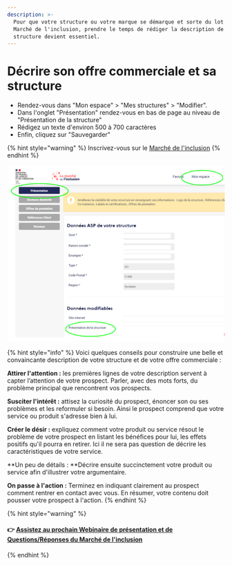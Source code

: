 ```yaml
---
description: >-
  Pour que votre structure ou votre marque se démarque et sorte du lot sur le
  Marché de l'inclusion, prendre le temps de rédiger la description de votre
  structure devient essentiel.
---
```


# Décrire son offre commerciale et sa structure

* Rendez-vous dans "Mon espace" > "Mes structures" > "Modifier".
* Dans l'onglet "Présentation" rendez-vous en bas de page au niveau de "Présentation de la structure"&#x20;
* Rédigez un texte d'environ 500 à 700 caractères
* Enfin, cliquez sur "Sauvegarder"

{% hint style="warning" %}
Inscrivez-vous sur le [Marché de l'inclusion](https://lemarche.inclusion.beta.gouv.fr/fr/inscription)
{% endhint %}

![](<../../.gitbook/assets/image (123).png>)

{% hint style="info" %}
Voici quelques conseils pour construire une belle et convaincante description de votre structure et de votre offre commerciale :

**Attirer l'attention :** les premières lignes de votre description servent à capter l’attention de votre prospect. Parler, avec des mots forts, du problème principal que rencontrent vos prospects.&#x20;

**Susciter l'intérêt :** attisez la curiosité du prospect, énoncer son ou ses problèmes et les reformuler si besoin. Ainsi le prospect comprend que votre service ou produit s'adresse bien à lui.

**Créer le désir :** expliquez comment votre produit ou service résout le problème de votre prospect en listant les bénéfices pour lui, les effets positifs qu'il pourra en retirer. Ici il ne sera pas question de décrire les caractéristiques de votre service.&#x20;

**Un peu de détails : **Décrire ensuite succinctement votre produit ou service afin d'illustrer votre argumentaire.

**On passe à l'action :** Terminez en indiquant clairement au prospect comment rentrer en contact avec vous. En résumer, votre contenu doit pousser votre prospect à l'action.
{% endhint %}

{% hint style="warning" %}
#### **👉** [Assistez au prochain Webinaire de présentation et de Questions/Réponses du Marché de l'inclusion](../../rendez-vous-webinaires/le-marche-de-linclusion.md#assistez-au-prochain-webinaire-de-presentation-de-loutil)
{% endhint %}
